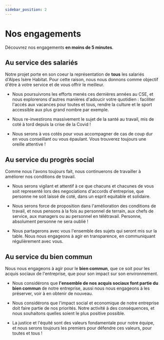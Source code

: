 ```yaml
---
sidebar_position: 2
---
```


# Nos engagements

Découvrez nos engagements **en moins de 5 minutes**.

## Au service des salariés

Notre projet porte en son coeur la représentation de **tous** les salariés d'Alpes Isère Habitat.
Pour cette raison, nous nous donnons comme objectif d'être à votre service et de vous offrir le meilleur.

* Nous poursuivrons les efforts menés ces dernières années au CSE, et nous explorerons d'autres manières d'adoucir votre quotidien : faciliter l'accés aux vacances pour toutes et tous, rendre la culture et le sport accessible aux plus grand nombre par exemple.

* Nous re-investirons massivement le sujet de la santé au travail, mis de coté à tord depuis la crise de la Covid !

* Nous serons à vos cotés pour vous accompagner de cas de coup dur en vous conseillant ou vous épaulant. Vous trouverez toujours une oreille attentive !

## Au service du progrès social

Comme nous l'avons toujours fait, nous continuerons de travailler à améliorer nos conditions de travail.

* Nous serons vigilant et attentif à ce que chacuns et chacunes de vous soit representé lors des negociations d'accords d'entreprise, que personne ne soit laissé de coté, dans un esprit equitable et solidaire.

* Nous serons force de proposition dans l'amélioration des conditions de travail, et nous pensons à la fois au personnel de terrain, aux chefs de service, aux managers ou au personnel en télétravail. Personne, absolument personne ne sera oublié !

* Nous partagerons avec vous l'ensemble des sujets qui seront mis sur la table. Nous nous engageons à agir en transparence, en communiquant régulièrement avec vous.

## Au service du bien commun

Nous nous engageons à agir pour le **bien commun**, que ce soit pour les acquis sociaux de l'entreprise, que pour son impact sur son environnement.

* Nous considérons que **l'ensemble de nos acquis sociaux font partie du bien commun** de notre entreprise, aussi nous nous engageons à les préserver, voir à en obtenir de nouveau.

* Nous considérons que l'impact social et economique de notre entreprise doit faire partie de nos priorités. Notre activité à des conséquences, et nous souhaitons quelles soient le plus positive possible.

* La justice et l'équité sont des valeurs fondamentale pour notre équipe, et nous serons toujours les premiers pour défendre ces valeurs, pour toutes et tous !
